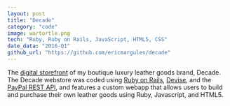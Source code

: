 ```yaml
---
layout: post
title: "Decade"
category: "code"
image: wartortle.png
tech: "Ruby, Ruby on Rails, JavaScript, HTML5, CSS"
date_data: "2016-Q1"
github_url: "https://github.com/ericmargules/decade" 
---
```


The [digital storefront](http://www.decadeleather.com) of my boutique luxury leather goods brand, Decade. The Decade webstore was coded using [Ruby on Rails](http://rubyonrails.org/), [Devise](https://rubygems.org/gems/devise/versions/4.2.0), and the [PayPal REST API](https://developer.paypal.com/docs/api/), and features a custom webapp that allows users to build and purchase their own leather goods using Ruby, Javascript, and HTML5. 
